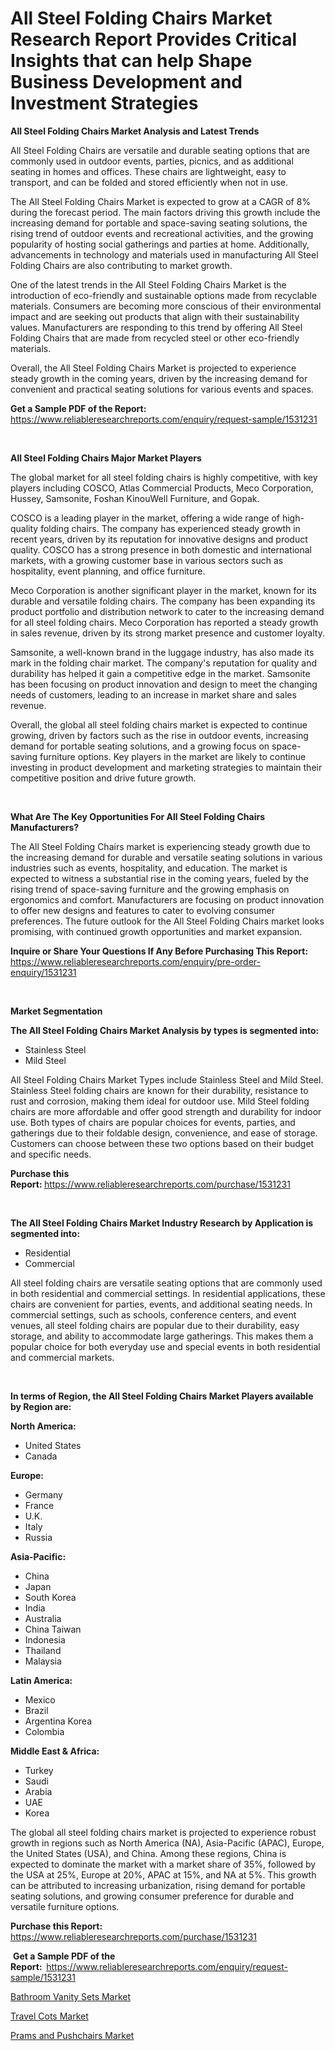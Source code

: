 <p><h1>All Steel Folding Chairs Market Research Report Provides Critical Insights that can help Shape Business Development and Investment Strategies</h1></p><p><strong>All Steel Folding Chairs Market Analysis and Latest Trends</strong></p>
<p><p>All Steel Folding Chairs are versatile and durable seating options that are commonly used in outdoor events, parties, picnics, and as additional seating in homes and offices. These chairs are lightweight, easy to transport, and can be folded and stored efficiently when not in use.</p><p>The All Steel Folding Chairs Market is expected to grow at a CAGR of 8% during the forecast period. The main factors driving this growth include the increasing demand for portable and space-saving seating solutions, the rising trend of outdoor events and recreational activities, and the growing popularity of hosting social gatherings and parties at home. Additionally, advancements in technology and materials used in manufacturing All Steel Folding Chairs are also contributing to market growth.</p><p>One of the latest trends in the All Steel Folding Chairs Market is the introduction of eco-friendly and sustainable options made from recyclable materials. Consumers are becoming more conscious of their environmental impact and are seeking out products that align with their sustainability values. Manufacturers are responding to this trend by offering All Steel Folding Chairs that are made from recycled steel or other eco-friendly materials.</p><p>Overall, the All Steel Folding Chairs Market is projected to experience steady growth in the coming years, driven by the increasing demand for convenient and practical seating solutions for various events and spaces.</p></p>
<p><strong>Get a Sample PDF of the Report:&nbsp;</strong> <a href="https://www.reliableresearchreports.com/enquiry/request-sample/1531231">https://www.reliableresearchreports.com/enquiry/request-sample/1531231</a></p>
<p>&nbsp;</p>
<p><strong>All Steel Folding Chairs Major Market Players</strong></p>
<p><p>The global market for all steel folding chairs is highly competitive, with key players including COSCO, Atlas Commercial Products, Meco Corporation, Hussey, Samsonite, Foshan KinouWell Furniture, and Gopak. </p><p>COSCO is a leading player in the market, offering a wide range of high-quality folding chairs. The company has experienced steady growth in recent years, driven by its reputation for innovative designs and product quality. COSCO has a strong presence in both domestic and international markets, with a growing customer base in various sectors such as hospitality, event planning, and office furniture.</p><p>Meco Corporation is another significant player in the market, known for its durable and versatile folding chairs. The company has been expanding its product portfolio and distribution network to cater to the increasing demand for all steel folding chairs. Meco Corporation has reported a steady growth in sales revenue, driven by its strong market presence and customer loyalty.</p><p>Samsonite, a well-known brand in the luggage industry, has also made its mark in the folding chair market. The company's reputation for quality and durability has helped it gain a competitive edge in the market. Samsonite has been focusing on product innovation and design to meet the changing needs of customers, leading to an increase in market share and sales revenue.</p><p>Overall, the global all steel folding chairs market is expected to continue growing, driven by factors such as the rise in outdoor events, increasing demand for portable seating solutions, and a growing focus on space-saving furniture options. Key players in the market are likely to continue investing in product development and marketing strategies to maintain their competitive position and drive future growth.</p></p>
<p>&nbsp;</p>
<p><strong>What Are The Key Opportunities For All Steel Folding Chairs Manufacturers?</strong></p>
<p><p>The All Steel Folding Chairs market is experiencing steady growth due to the increasing demand for durable and versatile seating solutions in various industries such as events, hospitality, and education. The market is expected to witness a substantial rise in the coming years, fueled by the rising trend of space-saving furniture and the growing emphasis on ergonomics and comfort. Manufacturers are focusing on product innovation to offer new designs and features to cater to evolving consumer preferences. The future outlook for the All Steel Folding Chairs market looks promising, with continued growth opportunities and market expansion.</p></p>
<p><strong>Inquire or Share Your Questions If Any Before Purchasing This Report:</strong> <a href="https://www.reliableresearchreports.com/enquiry/pre-order-enquiry/1531231">https://www.reliableresearchreports.com/enquiry/pre-order-enquiry/1531231</a></p>
<p>&nbsp;</p>
<p><strong>Market Segmentation</strong></p>
<p><strong>The All Steel Folding Chairs Market Analysis by types is segmented into:</strong></p>
<p><ul><li>Stainless Steel</li><li>Mild Steel</li></ul></p>
<p><p>All Steel Folding Chairs Market Types include Stainless Steel and Mild Steel. Stainless Steel folding chairs are known for their durability, resistance to rust and corrosion, making them ideal for outdoor use. Mild Steel folding chairs are more affordable and offer good strength and durability for indoor use. Both types of chairs are popular choices for events, parties, and gatherings due to their foldable design, convenience, and ease of storage. Customers can choose between these two options based on their budget and specific needs.</p></p>
<p><strong>Purchase this Report:&nbsp;</strong><a href="https://www.reliableresearchreports.com/purchase/1531231">https://www.reliableresearchreports.com/purchase/1531231</a></p>
<p>&nbsp;</p>
<p><strong>The All Steel Folding Chairs Market Industry Research by Application is segmented into:</strong></p>
<p><ul><li>Residential</li><li>Commercial</li></ul></p>
<p><p>All steel folding chairs are versatile seating options that are commonly used in both residential and commercial settings. In residential applications, these chairs are convenient for parties, events, and additional seating needs. In commercial settings, such as schools, conference centers, and event venues, all steel folding chairs are popular due to their durability, easy storage, and ability to accommodate large gatherings. This makes them a popular choice for both everyday use and special events in both residential and commercial markets.</p></p>
<p>&nbsp;</p>
<p><strong>In terms of Region, the All Steel Folding Chairs Market Players available by Region are:</strong></p>
<p>
    <p> <strong> North America: </strong>
        <ul>
            <li>United States</li>
            <li>Canada</li>
        </ul>
        </p> 
    <p> <strong> Europe: </strong>
        <ul>
            <li>Germany</li>
            <li>France</li>
            <li>U.K.</li>
            <li>Italy</li>
            <li>Russia</li>
        </ul>
        </p> 
    <p> <strong> Asia-Pacific: </strong>
        <ul>
            <li>China</li>
            <li>Japan</li>
            <li>South Korea</li>
            <li>India</li>
            <li>Australia</li>
            <li>China Taiwan</li>
            <li>Indonesia</li>
            <li>Thailand</li>
            <li>Malaysia</li>
        </ul>
        </p> 
    <p> <strong> Latin America: </strong>
        <ul>
            <li>Mexico</li>
            <li>Brazil</li>
            <li>Argentina Korea</li>
            <li>Colombia</li>
        </ul>
        </p> 
    <p> <strong> Middle East & Africa: </strong>
        <ul>
            <li>Turkey</li>
            <li>Saudi</li>
            <li>Arabia</li>
            <li>UAE</li>
            <li>Korea</li>
        </ul>
    </p>
    </p>
<p><p>The global all steel folding chairs market is projected to experience robust growth in regions such as North America (NA), Asia-Pacific (APAC), Europe, the United States (USA), and China. Among these regions, China is expected to dominate the market with a market share of 35%, followed by the USA at 25%, Europe at 20%, APAC at 15%, and NA at 5%. This growth can be attributed to increasing urbanization, rising demand for portable seating solutions, and growing consumer preference for durable and versatile furniture options.</p></p>
<p><strong>Purchase this Report: </strong><a href="https://www.reliableresearchreports.com/purchase/1531231">https://www.reliableresearchreports.com/purchase/1531231</a></p>
<p>&nbsp;<strong>Get a Sample PDF of the Report:&nbsp;&nbsp;</strong><a href="https://www.reliableresearchreports.com/enquiry/request-sample/1531231">https://www.reliableresearchreports.com/enquiry/request-sample/1531231</a></p>
<p><strong></strong></p>
<p><p><a href="https://github.com/kosella/Market-Research-Report-List-2/blob/main/bathroom-vanity-sets-market.md">Bathroom Vanity Sets Market</a></p><p><a href="https://github.com/nathandecarvalho/Market-Research-Report-List-2/blob/main/travel-cots-market.md">Travel Cots Market</a></p><p><a href="https://github.com/julyju69/Market-Research-Report-List-2/blob/main/prams-and-pushchairs-market.md">Prams and Pushchairs Market</a></p></p>